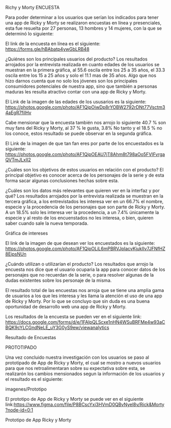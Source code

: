  Richy y Morty
ENCUESTA

Para poder determinar a los usuarios que serían los indicados para tener una app de Ricky y Morty se realizaron encuestas en línea y presenciales, esta fue resuelta por 27 personas, 13 hombres y 14 mujeres, con la que se determinó lo siguiente:

El link de la encuesta en línea es el siguiente: https://forms.gle/hBAbatp4ywGbLRB48



¿Quiénes son los principales usuarios del producto?
Los resultados arrojados por la entrevista realizada en cuanto edades de los usuarios se muestran en la primera gráfica, al 55.6 oscila entre los 25 a 35 años, el 33.3 oscila entre los 15 a 25 años y solo el 11.1 mas de 35 años. Algo que nos hizo darnos cuenta que no solo los jóvenes son los principales consumidores potenciales de nuestra app, sino que también a personas maduras les resulta atractivo contar con una app de Ricky y Morty.

El Link de la imagen de las edades de los ususarios es la siguiente: https://photos.google.com/photo/AF1QipOiwDp8rYOBW2792rDNt77Vsctm34aEgR7filHv

Cabe mensionar que la encuesta también nos arrojo lo siguiente 40.7 % son muy fans del Ricky y Morty, al 37 % le gusta, 3.8% No tanto y el 18.5 % no los conoce, estos resultado se puede observar en la segunda gráfica.

El Link de la imagen de que tan fan eres por parte de los encuestados es la siguiente: https://photos.google.com/photo/AF1QipOEAU7jT8Ahm8t798aOo5FVIFvrgaQVTmJLxII2

¿Cuáles son los objetivos de estos usuarios en relación con el producto?
El principal objetivo es conocer acerca de los personajes de la serie y de esta forma sacar algunas conclusiones hechas sobre esta.

¿Cuáles son los datos más relevantes que quieren ver en la interfaz y por qué?
Los resultados arrojados por la entrevista realizada se muestran en la tercera gráfica, a los entrevistados les interesa ver en un 66.7% el nombre, especie y la procedencia de los personajes que son parte de Ricky y Morty. A un 18.5% solo les interesa ver la procedencia, a un 7.4% únicamente la especie y al resto de los encuenstados no les interesa, o bien, quieren saber cuando sale la nueva temporada.

Gráfica de intereses

El link de la imagen de que desean ver los encuestados es la siguiente: https://photos.google.com/photo/AF1QipOLiL6mPBRVJpIacvKjukIIv7JFNfHZ8EipsNUn

¿Cuándo utilizan o utilizarían el producto?
Los resultados que arrojo la encuesta nos dice que el usuario ocuparia la app para conocer datos de los personajes que no recuerdan de la serie, o para resolver algunas de la dudas existentes sobre los personaje de la misma.

El resultado total de las encuestas nos arroja que se tiene una amplia gama de usuarios a los que les interesa y les llama la atención el uso de una app de Ricky y Morty. Por lo que se concluyo que sin duda es una buena oportunidad de desarrollo web una app de Ricky y Morty.

Los resultados de la encuesta se pueden ver en el siguiente link: https://docs.google.com/forms/d/e/1FAIpQLScxe1nHN4WSuBRFMe4w93aCBQK9cYLCGndNeLE_uY3G0yS9ew/viewanalytics

Resultado de Encuestas

PROTOTIPADO

Una vez concluido nuestra investigación con los usuarios se paso al prototipado de App de Ricky y Morty, el cual se mostro a nuevos usuarios para que nos retroalimentaran sobre su expectativa sobre esta, se realizarón los cambios mensionados segun la información de los usuarios y el resultado es el siguiente:

imagenes/Prototipo

El prototipo de App de Ricky y Morty se puede ver en el siguiente link:https://www.figma.com/file/P8BCscYxi3HVmD0QBvNyel8v/Rick&Morty?node-id=0:1

Prototipo de App Ricky y Morty

